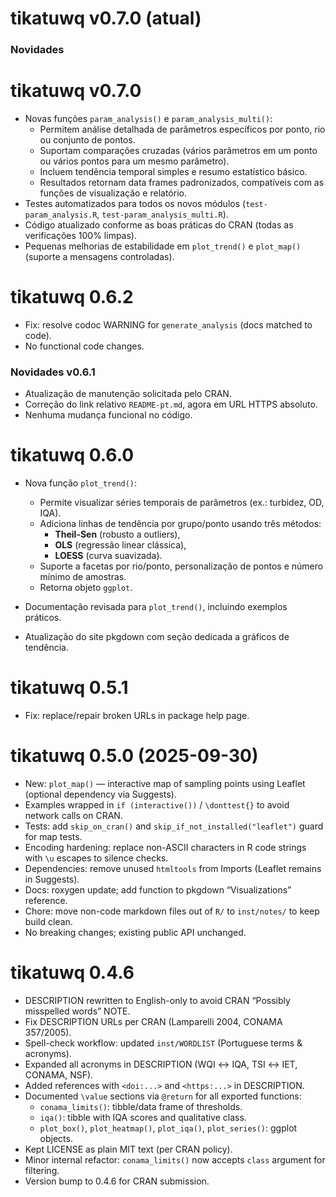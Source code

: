 # tikatuwq v0.7.0 (atual)

### Novidades 

# tikatuwq v0.7.0

- Novas funções `param_analysis()` e `param_analysis_multi()`:
  - Permitem análise detalhada de parâmetros específicos por ponto, rio ou conjunto de pontos.
  - Suportam comparações cruzadas (vários parâmetros em um ponto ou vários pontos para um mesmo parâmetro).
  - Incluem tendência temporal simples e resumo estatístico básico.
  - Resultados retornam data frames padronizados, compatíveis com as funções de visualização e relatório.
- Testes automatizados para todos os novos módulos (`test-param_analysis.R`, `test-param_analysis_multi.R`).
- Código atualizado conforme as boas práticas do CRAN (todas as verificações 100% limpas).
- Pequenas melhorias de estabilidade em `plot_trend()` e `plot_map()` (suporte a mensagens controladas).


# tikatuwq 0.6.2
- Fix: resolve codoc WARNING for `generate_analysis` (docs matched to code).
- No functional code changes.

### Novidades v0.6.1
- Atualização de manutenção solicitada pelo CRAN.
- Correção do link relativo `README-pt.md`, agora em URL HTTPS absoluto.
- Nenhuma mudança funcional no código.

# tikatuwq 0.6.0
- Nova função `plot_trend()`:
  - Permite visualizar séries temporais de parâmetros (ex.: turbidez, OD, IQA).
  - Adiciona linhas de tendência por grupo/ponto usando três métodos:
    - **Theil-Sen** (robusto a outliers),
    - **OLS** (regressão linear clássica),
    - **LOESS** (curva suavizada).
  - Suporte a facetas por rio/ponto, personalização de pontos e número mínimo de amostras.
  - Retorna objeto `ggplot`.

- Documentação revisada para `plot_trend()`, incluindo exemplos práticos.
- Atualização do site pkgdown com seção dedicada a gráficos de tendência.


# tikatuwq 0.5.1
- Fix: replace/repair broken URLs in package help page.

# tikatuwq 0.5.0 (2025-09-30)
- New: `plot_map()` — interactive map of sampling points using Leaflet (optional dependency via Suggests).
- Examples wrapped in `if (interactive())` / `\donttest{}` to avoid network calls on CRAN.
- Tests: add `skip_on_cran()` and `skip_if_not_installed("leaflet")` guard for map tests.
- Encoding hardening: replace non-ASCII characters in R code strings with `\u` escapes to silence checks.
- Dependencies: remove unused `htmltools` from Imports (Leaflet remains in Suggests).
- Docs: roxygen update; add function to pkgdown “Visualizations” reference.
- Chore: move non-code markdown files out of `R/` to `inst/notes/` to keep build clean.
- No breaking changes; existing public API unchanged.

# tikatuwq 0.4.6
- DESCRIPTION rewritten to English-only to avoid CRAN “Possibly misspelled words” NOTE.
- Fix DESCRIPTION URLs per CRAN (Lamparelli 2004, CONAMA 357/2005).
- Spell-check workflow: updated `inst/WORDLIST` (Portuguese terms & acronyms).
- Expanded all acronyms in DESCRIPTION (WQI ↔ IQA, TSI ↔ IET, CONAMA, NSF).
- Added references with `<doi:...>` and `<https:...>` in DESCRIPTION.
- Documented `\value` sections via `@return` for all exported functions:
  - `conama_limits()`: tibble/data frame of thresholds.
  - `iqa()`: tibble with IQA scores and qualitative class.
  - `plot_box()`, `plot_heatmap()`, `plot_iqa()`, `plot_series()`: ggplot objects.
- Kept LICENSE as plain MIT text (per CRAN policy).
- Minor internal refactor: `conama_limits()` now accepts `class` argument for filtering.
- Version bump to 0.4.6 for CRAN submission.
